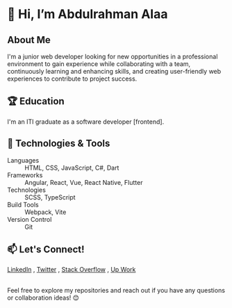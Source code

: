 <h1>👋 Hi, I’m Abdulrahman Alaa</h1>

<h2>About Me</h2>
<p>I'm a junior web developer looking for new opportunities in a professional environment to gain experience while collaborating with a team, continuously learning and enhancing skills, and creating user-friendly web experiences to contribute to project success.</p>

<h2>🏆 Education</h2>
<p>I'm an ITI graduate as a software developer [frontend].</p>

<h2>🔧 Technologies & Tools</h2>
<dl>
  <dt>Languages</dt>
  <dd>HTML, CSS, JavaScript, C#, Dart</dd>
  <dt>Frameworks</dt>
  <dd>Angular, React, Vue, React Native, Flutter</dd>
  <dt>Technologies</dt>
  <dd>SCSS, TypeScript</dd>
  <dt>Build Tools</dt>
  <dd>Webpack, Vite</dd>
  <dt>Version Control</dt>
  <dd>Git</dd>
</dl>

<!-- <h2>🚀 Projects</h2> -->
<!-- List your projects with brief descriptions -->

<h2>📫 Let's Connect!</h2>
<div>
  <a href="https://www.linkedin.com/in/abdulrahaman-el-bana-4186b6255/">LinkedIn</a>
  ,
  <a href="https://twitter.com/Abdoalaaabdo17">Twitter</a>
  ,
  <a href="https://stackoverflow.com/users/15046765/abd-el-rhman-alaa">Stack Overflow</a>
  ,
  <a href="https://www.upwork.com/freelancers/~0147c26e39f45cef4c">Up Work</a>
</div>

<br/>
<p>Feel free to explore my repositories and reach out if you have any questions or collaboration ideas! 😊</p>

